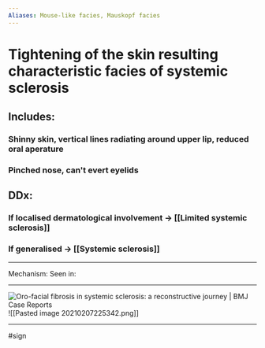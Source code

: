 ```yaml
---
Aliases: Mouse-like facies, Mauskopf facies
---
```

# Tightening of the skin resulting characteristic facies of systemic sclerosis 
## Includes:
### Shinny skin, vertical lines radiating around upper lip, reduced oral aperature
### Pinched nose, can't evert eyelids
## DDx:
### If localised dermatological involvement -> [[Limited systemic sclerosis]]
### If generalised -> [[Systemic sclerosis]]
---
Mechanism:
Seen in: 

---
![Oro-facial fibrosis in systemic sclerosis: a reconstructive journey | BMJ  Case Reports](https://casereports.bmj.com/content/bmjcr/13/10/e236663/F2.large.jpg)
![[Pasted image 20210207225342.png]]

---
#sign 